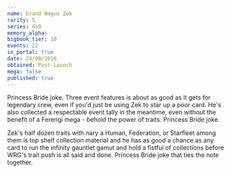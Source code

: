 ```yaml
---
name: Grand Nagus Zek
rarity: 5
series: ds9
memory_alpha:
bigbook_tier: 10
events: 22
in_portal: true
date: 24/08/2016
obtained: Post-Launch
mega: false
published: true
---
```


Princess Bride joke. Three event features is about as good as it gets for legendary crew, even if you'd just be using Zek to star up a poor card. He's also collected a respectable event tally in the meantime, even without the benefit of a Ferengi mega - behold the power of traits. Princess Bride joke.

Zek's half dozen traits with nary a Human, Federation, or Starfleet among them is top shelf collection material and he has as good a chance as any card to run the infinity gauntlet gamut and hold a fistful of collections before WRG's trait push is all said and done. Princess Bride joke that ties the note together.
